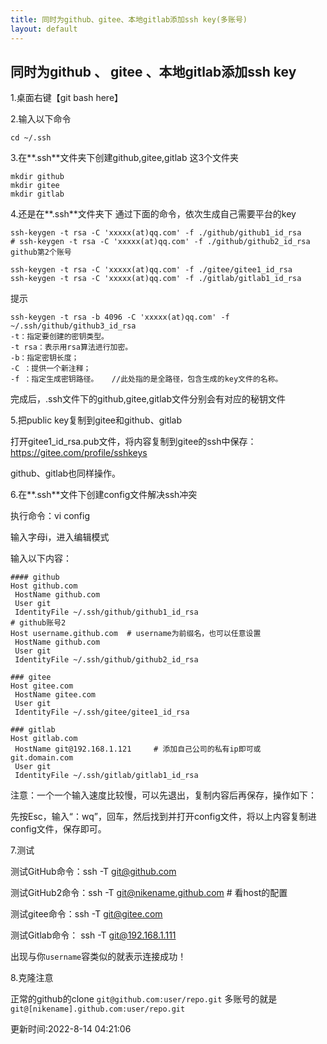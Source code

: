 ```yaml
---
title: 同时为github、gitee、本地gitlab添加ssh key(多账号)
layout: default
---
```

## 同时为github 、 gitee 、本地gitlab添加ssh key

1.桌面右键【git bash here】

2.输入以下命令

```git
cd ~/.ssh
```
3.在**.ssh**文件夹下创建github,gitee,gitlab 这3个文件夹

```git
mkdir github
mkdir gitee
mkdir gitlab
```
4.还是在**.ssh**文件夹下 通过下面的命令，依次生成自己需要平台的key

```git
ssh-keygen -t rsa -C 'xxxxx(at)qq.com' -f ./github/github1_id_rsa
# ssh-keygen -t rsa -C 'xxxxx(at)qq.com' -f ./github/github2_id_rsa github第2个账号

ssh-keygen -t rsa -C 'xxxxx(at)qq.com' -f ./gitee/gitee1_id_rsa
ssh-keygen -t rsa -C 'xxxxx(at)qq.com' -f ./gitlab/gitlab1_id_rsa
```

提示

```text
ssh-keygen -t rsa -b 4096 -C 'xxxxx(at)qq.com' -f ~/.ssh/github/github3_id_rsa
-t：指定要创建的密钥类型。
-t rsa：表示用rsa算法进行加密。
-b：指定密钥长度；
-C ：提供一个新注释；
-f ：指定生成密钥路径。   //此处指的是全路径，包含生成的key文件的名称。
```
完成后，.ssh文件下的github,gitee,gitlab文件分别会有对应的秘钥文件


5.把public key复制到gitee和github、gitlab

打开gitee1_id_rsa.pub文件，将内容复制到gitee的ssh中保存：https://gitee.com/profile/sshkeys

github、gitlab也同样操作。

6.在**.ssh**文件下创建config文件解决ssh冲突

执行命令：vi config

输入字母i，进入编辑模式

输入以下内容：

```text
#### github
Host github.com
 HostName github.com
 User git
 IdentityFile ~/.ssh/github/github1_id_rsa
# github账号2
Host username.github.com  # username为前缀名，也可以任意设置
 HostName github.com
 User git
 IdentityFile ~/.ssh/github/github2_id_rsa

### gitee
Host gitee.com
 HostName gitee.com
 User git
 IdentityFile ~/.ssh/gitee/gitee1_id_rsa

### gitlab
Host gitlab.com
 HostName git@192.168.1.121 	# 添加自己公司的私有ip即可或 git.domain.com
 User git
 IdentityFile ~/.ssh/gitlab/gitlab1_id_rsa
```
注意：一个一个输入速度比较慢，可以先退出，复制内容后再保存，操作如下：

先按Esc，输入“：wq”，回车，然后找到并打开config文件，将以上内容复制进config文件，保存即可。



7.测试

测试GitHub命令：ssh -T git@github.com

测试GitHub2命令：ssh -T git@nikename.github.com # 看host的配置

测试gitee命令：ssh -T git@gitee.com

测试Gitlab命令： ssh -T git@192.168.1.111

出现与你`username`容类似的就表示连接成功！


8.克隆注意

正常的github的clone `git@github.com:user/repo.git`
多账号的就是 `git@[nikename].github.com:user/repo.git`

更新时间:2022-8-14 04:21:06